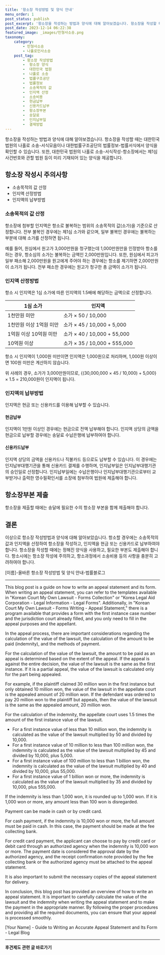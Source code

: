 ```yaml
---
title: '항소장 작성방법 및 양식 안내'
menu_order: 1
post_status: publish
post_excerpt: '항소장을 작성하는 방법과 양식에 대해 알아보겠습니다. 항소장을 작성할 때는 대한민국 법원의 나홀로 소송 서식모음이나 대한법률구조공단의 법률정보 법률서식에서 양식을 확인할 수 있습니다. 또한, 대한민국 법원의 나홀로 소송 서식작성 항소장에서는 제1심 사건번호와 관할 법원 등이 미리 기재되어 있는 양식을 제공합니다.'
post_date: 2023-12-14 06:22:38
featured_image: _images/민형사소송.png
taxonomy:
    category:
        - 민형사소송
        - 나홀로민사소송
    post_tag:
        - 항소장 작성방법
        -  항소장 양식
        -  대한민국 법원
        -  나홀로 소송
        -  법률구조공단
        -  법률정보
        -  소송목적의 값
        -  인지액 산정
        -  소송비용
        -  현금납부
        -  신용카드납부
        -  항소장부본
        -  송달료
        -  인지납부일
        -  결제방법
---
```



항소장을 작성하는 방법과 양식에 대해 알아보겠습니다. 항소장을 작성할 때는 대한민국 법원의 나홀로 소송-서식모음이나 대한법률구조공단의 법률정보-법률서식에서 양식을 확인할 수 있습니다. 또한, 대한민국 법원의 나홀로 소송-서식작성-항소장에서는 제1심 사건번호와 관할 법원 등이 미리 기재되어 있는 양식을 제공합니다.

## 항소장 작성시 주의사항

* 소송목적의 값 산정
* 인지액 산정방법
* 인지액의 납부방법

### 소송목적의 값 산정

항소장에 첨부할 인지액은 항소로 불복하는 범위의 소송목적의 값(소가)을 기준으로 산정합니다. 전부 불복인 경우에는 제1심 소가와 같으며, 일부 불복인 경우에는 불복하는 부분에 대해 소가를 산정하면 됩니다.

예를 들어, 원심에서 원고가 3,000만원을 청구했는데 1,000만원만을 인정받아 항소를 하는 경우, 항소심의 소가는 불복하는 금액인 2,000만원입니다. 또한, 원심에서 피고가 일부 패소해 2,000만원을 원고에게 주어야 하는 경우에는 항소를 제기하면 2,000만원이 소가가 됩니다. 전부 패소한 경우에는 원고가 청구한 총 금액이 소가가 됩니다.

### 인지액 산정방법

항소 시 인지액은 1심 소가에 따른 인지액의 1.5배에 해당하는 금액으로 산정합니다.

| 1심 소가 | 인지액 |
| ------- | ------ |
| 1천만원 미만 | 소가 × 50 / 10,000 |
| 1천만원 이상 1억원 미만 | 소가 × 45 / 10,000 + 5,000 |
| 1억원 이상 10억원 미만 | 소가 × 40 / 10,000 + 55,000 |
| 10억원 이상 | 소가 × 35 / 10,000 + 555,000 |

항소 시 인지액이 1,000원 미만이면 인지액은 1,000원으로 처리하며, 1,000원 이상이면 100원 미만은 계산하지 않습니다.

위 사례의 경우, 소가가 3,000만원이므로, {(30,000,000 × 45 / 10,000) + 5,000} × 1.5 = 210,000원이 인지액이 됩니다.

### 인지액의 납부방법

인지액은 현금 또는 신용카드를 이용해 납부할 수 있습니다.

#### 현금납부

인지액이 1만원 이상인 경우에는 현금으로 전액 납부해야 합니다. 인지액 상당의 금액을 현금으로 납부할 경우에는 송달료 수납은행에 납부하여야 합니다.

#### 신용카드납부

인지액 상당의 금액을 신용카드나 직불카드 등으로도 납부할 수 있습니다. 이 경우에는 인지납부대행기관을 통해 신용카드 결제를 수행하며, 인지납부일은 인지납부대행기관의 승인일로 산정합니다. 인지납부일에는 수납은행이나 인지납부대행기관으로부터 교부받거나 출력한 영수필확인서를 소장에 첨부하여 법원에 제출해야 합니다.

## 항소장부본 제출

항소장을 제출할 때에는 송달에 필요한 수의 항소장 부본을 함께 제출해야 합니다.


## 결론

이상으로 항소장 작성방법과 양식에 대해 알아보았습니다. 항소할 경우에는 소송목적의 값과 인지액을 산정하여 항소장을 작성하고, 인지액을 현금 또는 신용카드로 납부하여야 합니다. 항소장을 작성할 때에는 정해진 양식을 사용하고, 필요한 부본도 제출해야 합니다. 항소시에는 항소장 작성에 주의하고, 항소과정에서 소송비용 등의 사항을 충분히 고려하여야 합니다.

[이름]-올바른 항소장 작성방법 및 양식 안내-법률블로그

---
 
This blog post is a guide on how to write an appeal statement and its form. When writing an appeal statement, you can refer to the templates available in "Korean Court My Own Lawsuit - Forms Collection" or "Korea Legal Aid Corporation - Legal Information - Legal Forms". Additionally, in "Korean Court My Own Lawsuit - Forms Writing - Appeal Statement," there is a program available that provides a form with the first instance case number and the jurisdiction court already filled, and you only need to fill in the appeal purposes and the appellant.

In the appeal process, there are important considerations regarding the calculation of the value of the lawsuit, the calculation of the amount to be paid (indemnity), and the methods of payment.

For the calculation of the value of the lawsuit, the amount to be paid as an appeal is determined based on the extent of the appeal. If the appeal is against the entire decision, the value of the lawsuit is the same as the first instance. If it is a partial appeal, the value of the lawsuit is calculated only for the part being appealed.

For example, if the plaintiff claimed 30 million won in the first instance but only obtained 10 million won, the value of the lawsuit in the appellate court is the appealed amount of 20 million won. If the defendant was ordered to pay 20 million won to the plaintiff but appeals, then the value of the lawsuit is the same as the appealed amount, 20 million won.

For the calculation of the indemnity, the appellate court uses 1.5 times the amount of the first instance value of the lawsuit.

- For a first instance value of less than 10 million won, the indemnity is calculated as the value of the lawsuit multiplied by 50 and divided by 10,000.
- For a first instance value of 10 million to less than 100 million won, the indemnity is calculated as the value of the lawsuit multiplied by 45 and divided by 10,000, plus 5,000.
- For a first instance value of 100 million to less than 1 billion won, the indemnity is calculated as the value of the lawsuit multiplied by 40 and divided by 10,000, plus 55,000.
- For a first instance value of 1 billion won or more, the indemnity is calculated as the value of the lawsuit multiplied by 35 and divided by 10,000, plus 555,000.

If the indemnity is less than 1,000 won, it is rounded up to 1,000 won. If it is 1,000 won or more, any amount less than 100 won is disregarded.

Payment can be made in cash or by credit card.

For cash payment, if the indemnity is 10,000 won or more, the full amount must be paid in cash. In this case, the payment should be made at the fee collecting bank.

For credit card payment, the applicant can choose to pay by credit card or debit card through an authorized agency when the indemnity is 10,000 won or more. The payment date is considered the approval date by the authorized agency, and the receipt confirmation note provided by the fee collecting bank or the authorized agency must be attached to the appeal statement.

It is also important to submit the necessary copies of the appeal statement for delivery.

In conclusion, this blog post has provided an overview of how to write an appeal statement. It is important to carefully calculate the value of the lawsuit and the indemnity when writing the appeal statement and to make the payment in the appropriate manner. By following the proper procedures and providing all the required documents, you can ensure that your appeal is processed smoothly.

[Your Name] - Guide to Writing an Accurate Appeal Statement and Its Form - Legal Blog
<!-- wp:separator -->
<hr class="wp-block-separator has-alpha-channel-opacity"/>
<!-- /wp:separator -->

<!-- wp:group {"backgroundColor":"base","layout":{"type":"constrained"}} -->
<div class="wp-block-group has-base-background-color has-background"><!-- wp:paragraph {"align":"center","fontSize":"medium"} -->
<p class="has-text-align-center has-large-font-size"><strong>후견제도 관련 글 바로가기</strong></p>
<!-- /wp:paragraph -->


<!-- wp:latest-posts
{"categories":[{"id":1980,"count":19,"description":"","link":"https://uknowlaw.com/category/%ed%9b%84%ea%b2%ac%ec%a0%9c%eb%8f%84/","name":"후견제도","slug":"후견제도","taxonomy":"category","parent":0,"meta":[],"_links":{"self":[{"href":"https://uknowlaw.com/wp-json/wp/v2/categories/1980"}],"collection":[{"href":"https://uknowlaw.com/wp-json/wp/v2/categories"}],"about":[{"href":"https://uknowlaw.com/wp-json/wp/v2/taxonomies/category"}],"wp:post_type":[{"href":"https://uknowlaw.com/wp-json/wp/v2/posts?categories=1980"}],"curies":[{"name":"wp","href":"https://api.w.org/{rel}","templated":true}]}}],"postsToShow":100,"excerptLength":28,"postLayout":"grid","columns":2,"featuredImageAlign":"left","featuredImageSizeSlug":"large","fontSize":"small"} /--></div>
<!-- /wp:group -->